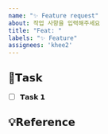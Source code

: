 ```yaml
---
name: "✨ Feature request"
about: 작업 사항을 입력해주세요
title: "Feat: "
labels: "✨ Feature"
assignees: 'khee2'
---
```


## 📌𝗧𝗮𝘀𝗸
- [ ] 𝗧𝗮𝘀𝗸 𝟭

## 💡𝗥𝗲𝗳𝗲𝗿𝗲𝗻𝗰𝗲


</br>
